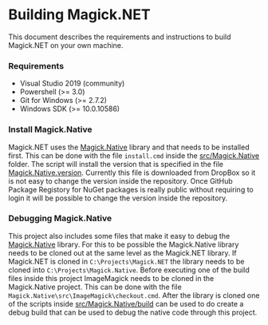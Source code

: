 # Building Magick.NET

This document describes the requirements and instructions to build Magick.NET on your own machine.

### Requirements

- Visual Studio 2019 (community)
- Powershell (>= 3.0)
- Git for Windows (>= 2.7.2)
- Windows SDK (>= 10.0.10586)

### Install Magick.Native

Magick.NET uses the [Magick.Native](https://github.com/dlemstra/Magick.Native) library and that needs to be installed first. This can be done
with the file `install.cmd` inside the [src/Magick.Native](src/Magick.Native) folder. The script will install the version that is specified in
the file [Magick.Native.version](src/Magick.Native/Magick.Native.version). Currently this file is downloaded from DropBox so it is not easy to
change the version inside the repository. Once GitHub Package Registory for NuGet packages is really public without requiring to login it will
be possible to change the version inside the repository.

### Debugging Magick.Native

This project also includes some files that make it easy to debug the [Magick.Native](https://github.com/dlemstra/Magick.Native) library.
For this to be possible the Magick.Native library needs to be cloned out at the same level as the Magick.NET library. If Magick.NET is cloned in
`C:\Projects\Magick.NET` the library needs to be cloned into `C:\Projects\Magick.Native`. Before executing one of the  build files inside this project
ImageMagick needs to be cloned in the Magick.Native project. This can be done with the file `Magick.Native\src\ImageMagick\checkout.cmd`.
After the library is cloned one of the scripts inside [src/Magick.Native/build](src/Magick.Native/build]) can be used to do create a debug build
that can be used to debug the native code through this project.